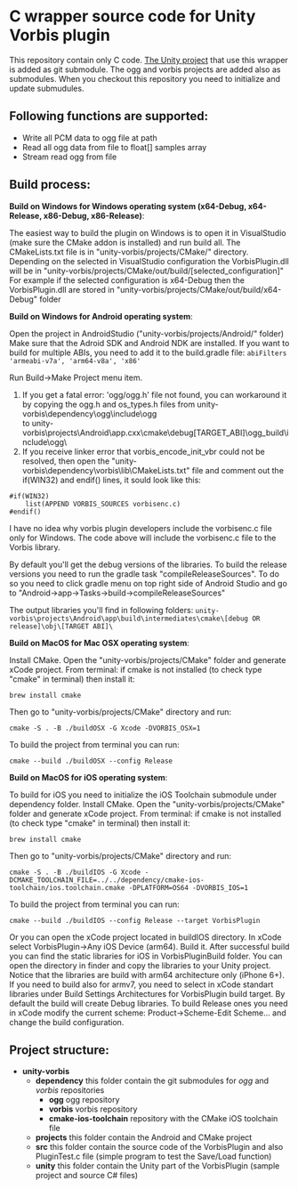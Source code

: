 # C wrapper source code for Unity Vorbis plugin

This repository contain only C code. [The Unity project](https://github.com/khindemit/unity-project-vorbis) that use this wrapper is added as git submodule.
The ogg and vorbis projects are added also as submodules. When you checkout this repository you need to initialize and update submudules.

## Following functions are supported:
- Write all PCM data to ogg file at path
- Read all ogg data from file to float[] samples array
- Stream read ogg from file

## Build process:

**Build on Windows for Windows operating system (x64-Debug, x64-Release, x86-Debug, x86-Release)**: 

The easiest way to build the plugin on Windows is to open it in VisualStudio (make sure the CMake addon is installed) and run build all.
The CMakeLists.txt file is in "unity-vorbis/projects/CMake/" directory.
Depending on the selected in VisualStudio configuration the VorbisPlugin.dll will be in "unity-vorbis/projects/CMake/out/build/[selected_configuration]"
For example if the selected configuration is x64-Debug then the VorbisPlugin.dll are stored in "unity-vorbis/projects/CMake/out/build/x64-Debug" folder

**Build on Windows for Android operating system**:

Open the project in AndroidStudio ("unity-vorbis/projects/Android/" folder)
Make sure that the Adroid SDK and Android NDK are installed.
If you want to build for multiple ABIs, you need to add it to the build.gradle file:
```abiFilters 'armeabi-v7a', 'arm64-v8a', 'x86'```

Run Build->Make Project menu item.
1. If you get a fatal error: 'ogg/ogg.h' file not found, you can workaround it by copying the ogg.h and os_types.h files from 
unity-vorbis\dependency\ogg\include\ogg\
to
unity-vorbis\projects\Android\app\.cxx\cmake\debug\[TARGET_ABI]\ogg_build\include\ogg\
2. If you receive linker error that vorbis_encode_init_vbr could not be resolved, then open the
"unity-vorbis\dependency\vorbis\lib\CMakeLists.txt" file and comment out the if(WIN32) and endif() lines, it sould look like this:
```
#if(WIN32)
    list(APPEND VORBIS_SOURCES vorbisenc.c)
#endif()
```
I have no idea why vorbis plugin developers include the vorbisenc.c file only for Windows.
The code above will include the vorbisenc.c file to the Vorbis library.

By default you'll get the debug versions of the libraries. To build the release versions you need to run the gradle task "compileReleaseSources". To do so you need to
click gradle menu on top right side of Android Studio and go to "Android->app->Tasks->build->compileReleaseSources"

The output libraries you'll find in following folders:
```unity-vorbis\projects\Android\app\build\intermediates\cmake\[debug OR release]\obj\[TARGET ABI]\```

**Build on MacOS for Mac OSX operating system**:

Install CMake. Open the "unity-vorbis/projects/CMake" folder and generate xCode project.
From terminal:
if cmake is not installed (to check type "cmake" in terminal) then install it: 
```
brew install cmake
```
Then go to "unity-vorbis/projects/CMake" directory and run:
```
cmake -S . -B ./buildOSX -G Xcode -DVORBIS_OSX=1
```
To build the project from terminal you can run:
```
cmake --build ./buildOSX --config Release
```


**Build on MacOS for iOS operating system**:

To build for iOS you need to initialize the iOS Toolchain submodule under dependency folder.
Install CMake. Open the "unity-vorbis/projects/CMake" folder and generate xCode project.
From terminal:
if cmake is not installed (to check type "cmake" in terminal) then install it: 
```
brew install cmake
```
Then go to "unity-vorbis/projects/CMake" directory and run:
```
cmake -S . -B ./buildIOS -G Xcode -DCMAKE_TOOLCHAIN_FILE=../../dependency/cmake-ios-toolchain/ios.toolchain.cmake -DPLATFORM=OS64 -DVORBIS_IOS=1
```
To build the project from terminal you can run:
```
cmake --build ./buildIOS --config Release --target VorbisPlugin
```
Or you can open the xCode project located in buildIOS directory. In xCode select VorbisPlugin->Any iOS Device (arm64). Build it. After successful build you can find the static libraries for iOS in VorbisPluginBuild folder. You can open the directory in finder and copy the libraries to your Unity project.
Notice that the libraries are build with arm64 architecture only (iPhone 6+). If you need to build also for armv7, you need to select in xCode standart libraries under Build Settings Architectures for VorbisPlugin build target.
By default the build will create Debug libraries. To build Release ones you need in xCode modify the current scheme: Product->Scheme-Edit Scheme... and change the build configuration.

## Project structure:

- **unity-vorbis**
    - **dependency** this folder contain the git submodules for *ogg* and *vorbis* repositories
        - **ogg** ogg repository
        - **vorbis** vorbis repository
        - **cmake-ios-toolchain** repository with the CMake iOS toolchain file
    - **projects** this folder contain the Android and CMake project
    - **src** this folder contain the source code of the VorbisPlugin and also PluginTest.c file (simple program to test the Save/Load function)
    - **unity** this folder contain the Unity part of the VorbisPlugin (sample project and source C# files)
